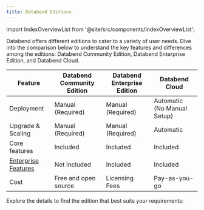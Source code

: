 ```yaml
---
title: Databend Editions
---
```

import IndexOverviewList from '@site/src/components/IndexOverviewList';

Databend offers different editions to cater to a variety of user needs. Dive into the comparison below to understand the key features and differences among the editions: Databend Community Edition, Databend Enterprise Edition, and Databend Cloud.

| Feature             | Databend Community Edition | Databend Enterprise Edition | Databend Cloud              |
|---------------------|----------------------------|-----------------------------|-----------------------------|
| Deployment          | Manual (Required)          | Manual (Required)           | Automatic (No Manual Setup) |
| Upgrade & Scaling   | Manual (Required)          | Manual (Required)           | Automatic                   |
| Core features       | Included                   | Included                    | Included                    |
| [Enterprise Features](01-dee/10-enterprise-features.md) | Not Included               | Included                    | Included                    |
| Cost                | Free and open source       | Licensing Fees              | Pay-as-you-go               |

Explore the details to find the edition that best suits your requirements:

<IndexOverviewList />